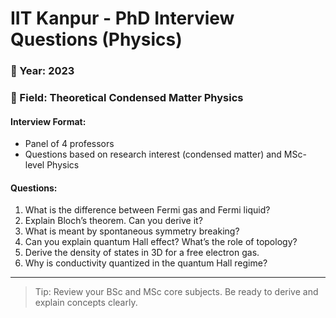 # IIT Kanpur - PhD Interview Questions (Physics)

### 📅 Year: 2023
### 🧪 Field: Theoretical Condensed Matter Physics

#### Interview Format:
- Panel of 4 professors
- Questions based on research interest (condensed matter) and MSc-level Physics

#### Questions:
1. What is the difference between Fermi gas and Fermi liquid?
2. Explain Bloch’s theorem. Can you derive it?
3. What is meant by spontaneous symmetry breaking?
4. Can you explain quantum Hall effect? What’s the role of topology?
5. Derive the density of states in 3D for a free electron gas.
6. Why is conductivity quantized in the quantum Hall regime?

---

> Tip: Review your BSc and MSc core subjects. Be ready to derive and explain concepts clearly.
